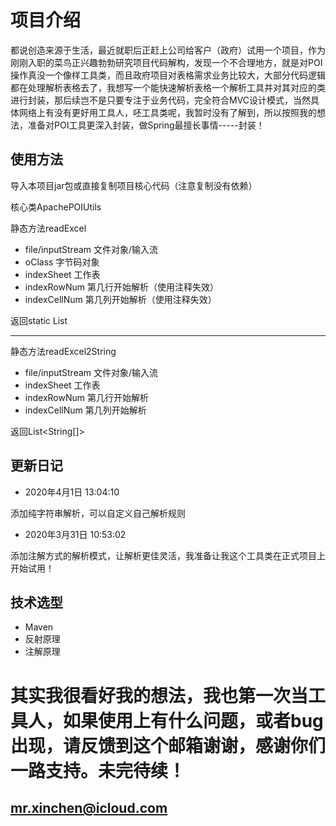 # 项目介绍 #

都说创造来源于生活，最近就职后正赶上公司给客户（政府）试用一个项目，作为刚刚入职的菜鸟正兴趣勃勃研究项目代码解构，发现一个不合理地方，就是对POI操作真没一个像样工具类，而且政府项目对表格需求业务比较大，大部分代码逻辑都在处理解析表格去了，我想写一个能快速解析表格一个解析工具并对其对应的类进行封装，那后续岂不是只要专注于业务代码，完全符合MVC设计模式，当然具体网络上有没有更好用工具人，呸工具类呢，我暂时没有了解到，所以按照我的想法，准备对POI工具更深入封装，做Spring最擅长事情-----封装！

## 使用方法 ##

导入本项目jar包或直接复制项目核心代码（注意复制没有依赖）

核心类ApachePOIUtils

静态方法readExcel

- file/inputStream 文件对象/输入流
- oClass 字节码对象
- indexSheet 工作表
- indexRowNum 第几行开始解析（使用注释失效）
- indexCellNum 第几列开始解析（使用注释失效）

返回static <T> List<T>

-------------
静态方法readExcel2String

- file/inputStream 文件对象/输入流
- indexSheet 工作表
- indexRowNum 第几行开始解析
- indexCellNum 第几列开始解析

返回List<String[]>

## 更新日记 ##

- 2020年4月1日 13:04:10

添加纯字符串解析，可以自定义自己解析规则

- 2020年3月31日 10:53:02

添加注解方式的解析模式，让解析更佳灵活，我准备让我这个工具类在正式项目上开始试用！

## 技术选型 ##

- Maven
- 反射原理
- 注解原理

# 其实我很看好我的想法，我也第一次当工具人，如果使用上有什么问题，或者bug出现，请反馈到这个邮箱谢谢，感谢你们一路支持。未完待续！ #
## mr.xinchen@icloud.com ##


